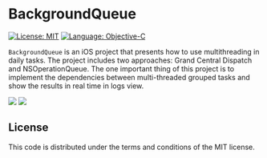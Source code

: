 # BackgroundQueue

[![License: MIT](https://img.shields.io/badge/license-MIT-blue.svg)](http://opensource.org/licenses/MIT)
[![Language: Objective-C](https://img.shields.io/badge/language-Objective--C-blue.svg)](https://developer.apple.com/library/archive/documentation/Cocoa/Conceptual/ProgrammingWithObjectiveC/Introduction/Introduction.html)

`BackgroundQueue` is an iOS project that presents how to use multithreading in daily tasks. The project includes two approaches: Grand Central Dispatch and NSOperationQueue. The one important thing of this project is to implement the dependencies between multi-threaded grouped tasks and show the results in real time in logs view.


[![](https://www.dropbox.com/s/cfvijlnipbnev1b/001_small.png?raw=1)](https://www.dropbox.com/s/nrjw5zcl0a5db19/001.png?raw=1)
[![](https://www.dropbox.com/s/9jaxupv7xmqv0ja/002_small.png?raw=1)](https://www.dropbox.com/s/fktassjiyzp417q/002.png?raw=1)


## License

This code is distributed under the terms and conditions of the MIT license.

